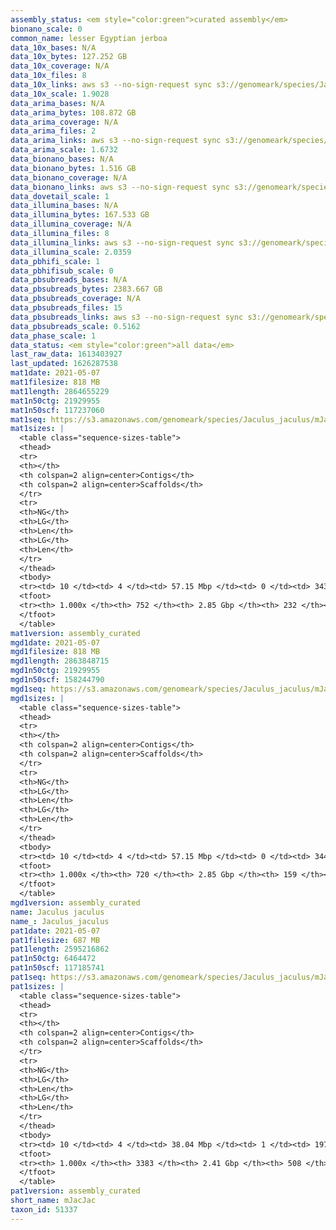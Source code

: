 ```yaml
---
assembly_status: <em style="color:green">curated assembly</em>
bionano_scale: 0
common_name: lesser Egyptian jerboa
data_10x_bases: N/A
data_10x_bytes: 127.252 GB
data_10x_coverage: N/A
data_10x_files: 8
data_10x_links: aws s3 --no-sign-request sync s3://genomeark/species/Jaculus_jaculus/mJacJac1/genomic_data/10x/ .<br>
data_10x_scale: 1.9028
data_arima_bases: N/A
data_arima_bytes: 108.872 GB
data_arima_coverage: N/A
data_arima_files: 2
data_arima_links: aws s3 --no-sign-request sync s3://genomeark/species/Jaculus_jaculus/mJacJac1/genomic_data/arima/ .<br>
data_arima_scale: 1.6732
data_bionano_bases: N/A
data_bionano_bytes: 1.516 GB
data_bionano_coverage: N/A
data_bionano_links: aws s3 --no-sign-request sync s3://genomeark/species/Jaculus_jaculus/mJacJac1/genomic_data/bionano/ .<br>
data_dovetail_scale: 1
data_illumina_bases: N/A
data_illumina_bytes: 167.533 GB
data_illumina_coverage: N/A
data_illumina_files: 8
data_illumina_links: aws s3 --no-sign-request sync s3://genomeark/species/Jaculus_jaculus/mJacJac2/genomic_data/illumina/ .<br>aws s3 --no-sign-request sync s3://genomeark/species/Jaculus_jaculus/mJacJac3/genomic_data/illumina/ .<br>
data_illumina_scale: 2.0359
data_pbhifi_scale: 1
data_pbhifisub_scale: 0
data_pbsubreads_bases: N/A
data_pbsubreads_bytes: 2383.667 GB
data_pbsubreads_coverage: N/A
data_pbsubreads_files: 15
data_pbsubreads_links: aws s3 --no-sign-request sync s3://genomeark/species/Jaculus_jaculus/mJacJac1/genomic_data/pacbio/ . --exclude "*ccs*bam*"<br>
data_pbsubreads_scale: 0.5162
data_phase_scale: 1
data_status: <em style="color:green">all data</em>
last_raw_data: 1613403927
last_updated: 1626287538
mat1date: 2021-05-07
mat1filesize: 818 MB
mat1length: 2864655229
mat1n50ctg: 21929955
mat1n50scf: 117237060
mat1seq: https://s3.amazonaws.com/genomeark/species/Jaculus_jaculus/mJacJac1/assembly_curated/mJacJac1.mat.decon.20210507.fasta.gz
mat1sizes: |
  <table class="sequence-sizes-table">
  <thead>
  <tr>
  <th></th>
  <th colspan=2 align=center>Contigs</th>
  <th colspan=2 align=center>Scaffolds</th>
  </tr>
  <tr>
  <th>NG</th>
  <th>LG</th>
  <th>Len</th>
  <th>LG</th>
  <th>Len</th>
  </tr>
  </thead>
  <tbody>
  <tr><td> 10 </td><td> 4 </td><td> 57.15 Mbp </td><td> 0 </td><td> 343.71 Mbp </td></tr>  <tr><td> 20 </td><td> 10 </td><td> 42.04 Mbp </td><td> 2 </td><td> 181.03 Mbp </td></tr>  <tr><td> 30 </td><td> 17 </td><td> 34.32 Mbp </td><td> 3 </td><td> 167.58 Mbp </td></tr>  <tr><td> 40 </td><td> 27 </td><td> 27.28 Mbp </td><td> 5 </td><td> 154.13 Mbp </td></tr>  <tr style="background-color:#cccccc;"><td> 50 </td><td> 39 </td><td style="background-color:#88ff88;"> 21.93 Mbp </td><td> 7 </td><td style="background-color:#88ff88;"> 117.24 Mbp </td></tr>  <tr><td> 60 </td><td> 53 </td><td> 17.33 Mbp </td><td> 10 </td><td> 103.98 Mbp </td></tr>  <tr><td> 70 </td><td> 73 </td><td> 11.50 Mbp </td><td> 13 </td><td> 78.20 Mbp </td></tr>  <tr><td> 80 </td><td> 106 </td><td> 6.69 Mbp </td><td> 17 </td><td> 72.29 Mbp </td></tr>  <tr><td> 90 </td><td> 165 </td><td> 3.32 Mbp </td><td> 21 </td><td> 61.29 Mbp </td></tr>  <tr><td> 100 </td><td> 751 </td><td> 5  bp </td><td> 231 </td><td> 724  bp </td></tr>  </tbody>
  <tfoot>
  <tr><th> 1.000x </th><th> 752 </th><th> 2.85 Gbp </th><th> 232 </th><th> 2.86 Gbp </th></tr>
  </tfoot>
  </table>
mat1version: assembly_curated
mgd1date: 2021-05-07
mgd1filesize: 818 MB
mgd1length: 2863848715
mgd1n50ctg: 21929955
mgd1n50scf: 158244790
mgd1seq: https://s3.amazonaws.com/genomeark/species/Jaculus_jaculus/mJacJac1/assembly_curated/mJacJac1.mat.Y.cur.20210507.fasta.gz
mgd1sizes: |
  <table class="sequence-sizes-table">
  <thead>
  <tr>
  <th></th>
  <th colspan=2 align=center>Contigs</th>
  <th colspan=2 align=center>Scaffolds</th>
  </tr>
  <tr>
  <th>NG</th>
  <th>LG</th>
  <th>Len</th>
  <th>LG</th>
  <th>Len</th>
  </tr>
  </thead>
  <tbody>
  <tr><td> 10 </td><td> 4 </td><td> 57.15 Mbp </td><td> 0 </td><td> 344.07 Mbp </td></tr>  <tr><td> 20 </td><td> 10 </td><td> 42.04 Mbp </td><td> 2 </td><td> 190.63 Mbp </td></tr>  <tr><td> 30 </td><td> 17 </td><td> 34.32 Mbp </td><td> 3 </td><td> 180.76 Mbp </td></tr>  <tr><td> 40 </td><td> 27 </td><td> 27.28 Mbp </td><td> 5 </td><td> 167.30 Mbp </td></tr>  <tr style="background-color:#cccccc;"><td> 50 </td><td> 39 </td><td style="background-color:#88ff88;"> 21.93 Mbp </td><td> 6 </td><td style="background-color:#88ff88;"> 158.24 Mbp </td></tr>  <tr><td> 60 </td><td> 53 </td><td> 17.33 Mbp </td><td> 8 </td><td> 142.03 Mbp </td></tr>  <tr><td> 70 </td><td> 73 </td><td> 11.50 Mbp </td><td> 11 </td><td> 113.41 Mbp </td></tr>  <tr><td> 80 </td><td> 106 </td><td> 6.69 Mbp </td><td> 13 </td><td> 94.33 Mbp </td></tr>  <tr><td> 90 </td><td> 166 </td><td> 3.32 Mbp </td><td> 17 </td><td> 69.84 Mbp </td></tr>  <tr><td> 100 </td><td> 719 </td><td> 210  bp </td><td> 158 </td><td> 724  bp </td></tr>  </tbody>
  <tfoot>
  <tr><th> 1.000x </th><th> 720 </th><th> 2.85 Gbp </th><th> 159 </th><th> 2.86 Gbp </th></tr>
  </tfoot>
  </table>
mgd1version: assembly_curated
name: Jaculus jaculus
name_: Jaculus_jaculus
pat1date: 2021-05-07
pat1filesize: 687 MB
pat1length: 2595216862
pat1n50ctg: 6464472
pat1n50scf: 117185741
pat1seq: https://s3.amazonaws.com/genomeark/species/Jaculus_jaculus/mJacJac1/assembly_curated/mJacJac1.pat.decon.20210507.fasta.gz
pat1sizes: |
  <table class="sequence-sizes-table">
  <thead>
  <tr>
  <th></th>
  <th colspan=2 align=center>Contigs</th>
  <th colspan=2 align=center>Scaffolds</th>
  </tr>
  <tr>
  <th>NG</th>
  <th>LG</th>
  <th>Len</th>
  <th>LG</th>
  <th>Len</th>
  </tr>
  </thead>
  <tbody>
  <tr><td> 10 </td><td> 4 </td><td> 38.04 Mbp </td><td> 1 </td><td> 197.58 Mbp </td></tr>  <tr><td> 20 </td><td> 13 </td><td> 23.94 Mbp </td><td> 2 </td><td> 176.27 Mbp </td></tr>  <tr><td> 30 </td><td> 24 </td><td> 16.87 Mbp </td><td> 4 </td><td> 162.29 Mbp </td></tr>  <tr><td> 40 </td><td> 42 </td><td> 10.42 Mbp </td><td> 5 </td><td> 149.00 Mbp </td></tr>  <tr style="background-color:#cccccc;"><td> 50 </td><td> 73 </td><td style="background-color:#88ff88;"> 6.46 Mbp </td><td> 7 </td><td style="background-color:#88ff88;"> 117.19 Mbp </td></tr>  <tr><td> 60 </td><td> 122 </td><td> 3.69 Mbp </td><td> 10 </td><td> 94.10 Mbp </td></tr>  <tr><td> 70 </td><td> 224 </td><td> 1.44 Mbp </td><td> 13 </td><td> 68.97 Mbp </td></tr>  <tr><td> 80 </td><td> 536 </td><td> 0.51 Mbp </td><td> 17 </td><td> 53.65 Mbp </td></tr>  <tr><td> 90 </td><td> 1236 </td><td> 0.25 Mbp </td><td> 24 </td><td> 35.02 Mbp </td></tr>  <tr><td> 100 </td><td> 3382 </td><td> 1  bp </td><td> 507 </td><td> 2.00 Kbp </td></tr>  </tbody>
  <tfoot>
  <tr><th> 1.000x </th><th> 3383 </th><th> 2.41 Gbp </th><th> 508 </th><th> 2.60 Gbp </th></tr>
  </tfoot>
  </table>
pat1version: assembly_curated
short_name: mJacJac
taxon_id: 51337
---
```


